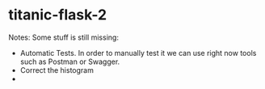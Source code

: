 # titanic-flask-2

Notes:
Some stuff is still missing:
- Automatic Tests. In order to manually test it we can use right now tools such as Postman or Swagger.
- Correct the histogram
- 